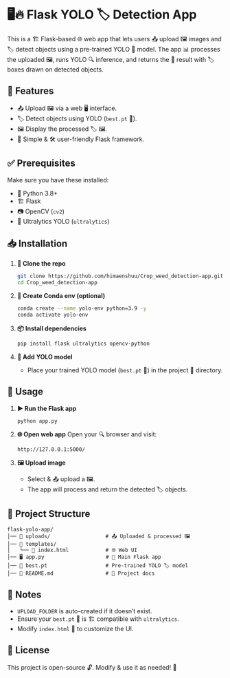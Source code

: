 # 🖥️🔥 Flask YOLO 🏷️ Detection App

This is a 🏗️ Flask-based 🌐 web app that lets users 📤 upload 🖼️ images and 🏷️ detect objects using a pre-trained YOLO 🧠 model. The app 📊 processes the uploaded 🖼️, runs YOLO 🔍 inference, and returns the 🎯 result with 🏷️ boxes drawn on detected objects.

## 🌟 Features
- 📤 Upload 🖼️ via a web 🖥️ interface.
- 🏷️ Detect objects using YOLO (`best.pt` 🧠).
- 🖼️ Display the processed 🏷️ 🖼️.
- 🚀 Simple & 🛠️ user-friendly Flask framework.

## ✅ Prerequisites
Make sure you have these installed:

- 🐍 Python 3.8+
- 🏗️ Flask
- 📷 OpenCV (`cv2`)
- 🚀 Ultralytics YOLO (`ultralytics`)

## 📥 Installation
1. **📂 Clone the repo**
   ```bash
   git clone https://github.com/himaenshuu/Crop_weed_detection-app.git
   cd Crop_weed_detection-app
   ```

2. **🔧 Create Conda env (optional)**
   ```bash
   conda create --name yolo-env python=3.9 -y
   conda activate yolo-env
   ```

3. **📦 Install dependencies**
   ```bash
   pip install flask ultralytics opencv-python
   ```

4. **📌 Add YOLO model**
   - Place your trained YOLO model (`best.pt` 🧠) in the project 📁 directory.

## 🚀 Usage
1. **▶️ Run the Flask app**
   ```bash
   python app.py
   ```

2. **🌐 Open web app**
   Open your 🔍 browser and visit:
   ```
   http://127.0.0.1:5000/
   ```

3. **🖼️ Upload image**
   - Select & 📤 upload a 🖼️.
   - The app will process and return the detected 🏷️ objects.

## 📂 Project Structure
```
flask-yolo-app/
│── 📁 uploads/                  # 📤 Uploaded & processed 🖼️
│── 📁 templates/
│   └── 📝 index.html            # 🌐 Web UI
│── 🖥️ app.py                    # 🎯 Main Flask app
│── 🧠 best.pt                   # Pre-trained YOLO 🏷️ model
│── 📄 README.md                 # 📖 Project docs
```

## 📝 Notes
- `UPLOAD_FOLDER` is auto-created if it doesn’t exist.
- Ensure your `best.pt` 🧠 is 🏗️ compatible with `ultralytics`.
- Modify `index.html` 🎨 to customize the UI.

## 📜 License
This project is open-source 🔓. Modify & use it as needed! 🚀
